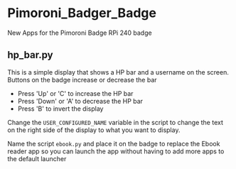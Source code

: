 # Pimoroni_Badger_Badge
New Apps for the Pimoroni Badge RPi 240 badge

## hp_bar.py
This is a simple display that shows a HP bar and a username on the screen. Buttons on the badge increase or decrease the bar

*  Press 'Up' or 'C' to increase the HP bar
*  Press 'Down' or 'A' to decrease the HP bar
*  Press 'B' to invert the display

Change the `USER_CONFIGURED_NAME` variable in the script to change the text on the right side of the display to what you want to display.

Name the script `ebook.py` and place it on the badge to replace the Ebook reader app so you can launch the app without having to add more apps to the default launcher
